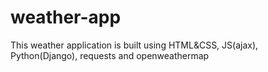 # weather-app
This weather application is built using HTML&CSS, JS(ajax), Python(Django), requests and openweathermap
